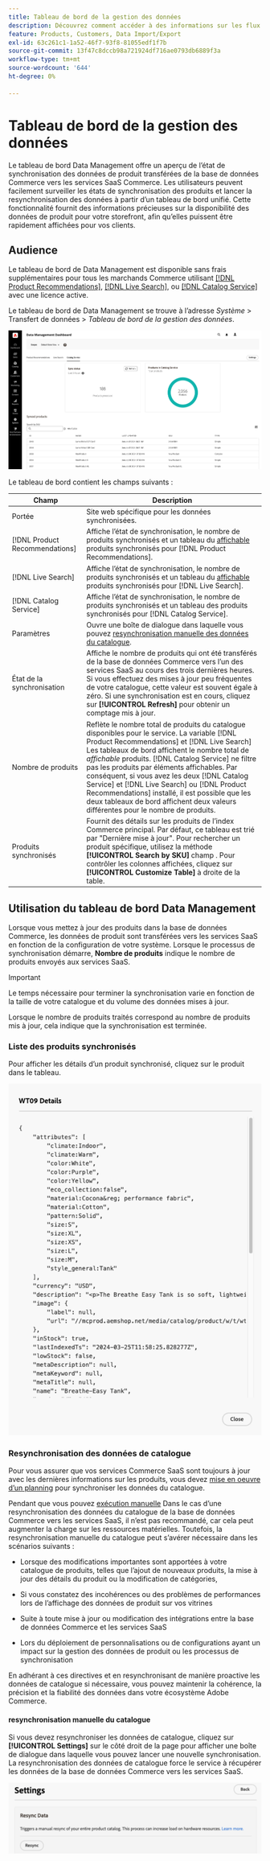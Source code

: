 ```yaml
---
title: Tableau de bord de la gestion des données
description: Découvrez comment accéder à des informations sur les flux de données pour [!DNL Catalog Service], [!DNL Live Search], et [!DNL Product Recommendation]s.
feature: Products, Customers, Data Import/Export
exl-id: 63c261c1-1a52-46f7-93f8-81055edf1f7b
source-git-commit: 13f47c8dccb98a721924df716ae0793db6889f3a
workflow-type: tm+mt
source-wordcount: '644'
ht-degree: 0%

---
```


# Tableau de bord de la gestion des données

Le tableau de bord Data Management offre un aperçu de l’état de synchronisation des données de produit transférées de la base de données Commerce vers les services SaaS Commerce. Les utilisateurs peuvent facilement surveiller les états de synchronisation des produits et lancer la resynchronisation des données à partir d’un tableau de bord unifié. Cette fonctionnalité fournit des informations précieuses sur la disponibilité des données de produit pour votre storefront, afin qu’elles puissent être rapidement affichées pour vos clients.

## Audience

Le tableau de bord de Data Management est disponible sans frais supplémentaires pour tous les marchands Commerce utilisant [[!DNL Product Recommendations]](https://experienceleague.adobe.com/en/docs/commerce-merchant-services/product-recommendations/guide-overview), [[!DNL Live Search]](https://experienceleague.adobe.com/en/docs/commerce-merchant-services/live-search/guide-overview), ou [[!DNL Catalog Service]](https://experienceleague.adobe.com/en/docs/commerce-merchant-services/catalog-service/guide-overview) avec une licence active.

Le tableau de bord de Data Management se trouve à l’adresse *Système* > Transfert de données > *Tableau de bord de la gestion des données*.

![Tableau de bord de la gestion des données](assets/data-management-dashboard.png)

Le tableau de bord contient les champs suivants :

| Champ | Description |
|--- |--- |
| Portée | Site web spécifique pour les données synchronisées. |
| [!DNL Product Recommendations] | Affiche l’état de synchronisation, le nombre de produits synchronisés et un tableau du [affichable](https://experienceleague.adobe.com/en/docs/commerce-admin/config/catalog/inventory#stock-options) produits synchronisés pour [!DNL Product Recommendations]. |
| [!DNL Live Search] | Affiche l’état de synchronisation, le nombre de produits synchronisés et un tableau du [affichable](https://experienceleague.adobe.com/en/docs/commerce-admin/config/catalog/inventory#stock-options) produits synchronisés pour [!DNL Live Search]. |
| [!DNL Catalog Service] | Affiche l’état de synchronisation, le nombre de produits synchronisés et un tableau des produits synchronisés pour [!DNL Catalog Service]. |
| Paramètres | Ouvre une boîte de dialogue dans laquelle vous pouvez [resynchronisation manuelle des données du catalogue](#resync-catalog-data). |
| État de la synchronisation | Affiche le nombre de produits qui ont été transférés de la base de données Commerce vers l’un des services SaaS au cours des trois dernières heures. Si vous effectuez des mises à jour peu fréquentes de votre catalogue, cette valeur est souvent égale à zéro. Si une synchronisation est en cours, cliquez sur **[!UICONTROL Refresh]** pour obtenir un comptage mis à jour. |
| Nombre de produits | Reflète le nombre total de produits du catalogue disponibles pour le service. La variable [!DNL Product Recommendations] et [!DNL Live Search] Les tableaux de bord affichent le nombre total de _affichable_ produits. [!DNL Catalog Service] ne filtre pas les produits par éléments affichables. Par conséquent, si vous avez les deux [!DNL Catalog Service] et [!DNL Live Search] ou [!DNL Product Recommendations] installé, il est possible que les deux tableaux de bord affichent deux valeurs différentes pour le nombre de produits. |
| Produits synchronisés | Fournit des détails sur les produits de l’index Commerce principal. Par défaut, ce tableau est trié par &quot;Dernière mise à jour&quot;. Pour rechercher un produit spécifique, utilisez la méthode **[!UICONTROL Search by SKU]** champ . Pour contrôler les colonnes affichées, cliquez sur **[!UICONTROL Customize Table]** à droite de la table. |

## Utilisation du tableau de bord Data Management

Lorsque vous mettez à jour des produits dans la base de données Commerce, les données de produit sont transférées vers les services SaaS en fonction de la configuration de votre système. Lorsque le processus de synchronisation démarre, **Nombre de produits** indique le nombre de produits envoyés aux services SaaS.

>[!IMPORTANT]
>
>Le temps nécessaire pour terminer la synchronisation varie en fonction de la taille de votre catalogue et du volume des données mises à jour.

Lorsque le nombre de produits traités correspond au nombre de produits mis à jour, cela indique que la synchronisation est terminée.

### Liste des produits synchronisés

Pour afficher les détails d’un produit synchronisé, cliquez sur le produit dans le tableau.

![Détails du produit Syncd](assets/sync-product-detail.png)

### Resynchronisation des données de catalogue

Pour vous assurer que vos services Commerce SaaS sont toujours à jour avec les dernières informations sur les produits, vous devez [mise en oeuvre d’un planning](https://experienceleague.adobe.com/en/docs/commerce-operations/configuration-guide/cli/manage-indexers#reindex) pour synchroniser les données du catalogue.

Pendant que vous pouvez [exécution manuelle](#manually-resync-catalog) Dans le cas d’une resynchronisation des données du catalogue de la base de données Commerce vers les services SaaS, il n’est pas recommandé, car cela peut augmenter la charge sur les ressources matérielles. Toutefois, la resynchronisation manuelle du catalogue peut s’avérer nécessaire dans les scénarios suivants :

- Lorsque des modifications importantes sont apportées à votre catalogue de produits, telles que l’ajout de nouveaux produits, la mise à jour des détails du produit ou la modification de catégories,

- Si vous constatez des incohérences ou des problèmes de performances lors de l’affichage des données de produit sur vos vitrines

- Suite à toute mise à jour ou modification des intégrations entre la base de données Commerce et les services SaaS

- Lors du déploiement de personnalisations ou de configurations ayant un impact sur la gestion des données de produit ou les processus de synchronisation

En adhérant à ces directives et en resynchronisant de manière proactive les données de catalogue si nécessaire, vous pouvez maintenir la cohérence, la précision et la fiabilité des données dans votre écosystème Adobe Commerce.

#### resynchronisation manuelle du catalogue

Si vous devez resynchroniser les données de catalogue, cliquez sur **[!UICONTROL Settings]** sur le côté droit de la page pour afficher une boîte de dialogue dans laquelle vous pouvez lancer une nouvelle synchronisation. La resynchronisation des données de catalogue force le service à récupérer les données de la base de données Commerce vers les services SaaS.

![Synchronisation manuelle des produits](assets/resync-data.png)
